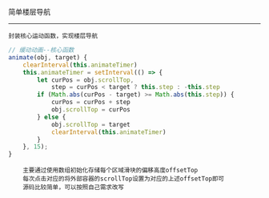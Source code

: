简单楼层导航

------
    封装核心运动函数，实现楼层导航
```javascript
// 缓动动画--核心函数
animate(obj, target) {
    clearInterval(this.animateTimer)
    this.animateTimer = setInterval(() => {
        let curPos = obj.scrollTop,
            step = curPos < target ? this.step : -this.step
        if (Math.abs(curPos - target) >= Math.abs(this.step)) {
            curPos = curPos + step
            obj.scrollTop = curPos
        } else {
            obj.scrollTop = target
            clearInterval(this.animateTimer)
        }
    }, 15);
}
```
        主要通过使用数组初始化存储每个区域滑块的偏移高度offsetTop
        每次点击对应的将外部容器的scrollTop设置为对应的上述offsetTop即可
        源码比较简单，可以按照自己需求改写